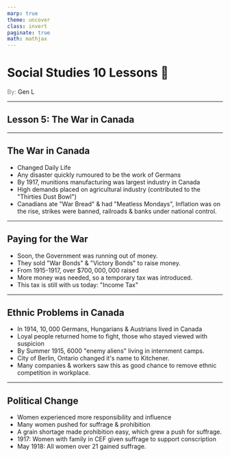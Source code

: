 ```yaml
---
marp: true
theme: uncover
class: invert
paginate: true
math: mathjax
---
```


# <!--fit-->Social Studies 10 Lessons :book:

<span style="color:grey">By:</span> Gen L

<!--_footer: In partnership with Hyperion University, 2023-->

---

## Lesson 5: The War in Canada

---

## The War in Canada

* Changed Daily Life
* Any disaster quickly rumoured to be the work of Germans
* By 1917, munitions manufacturing was largest industry in Canada
* High demands placed on agricultural industry (contributed to the "Thirties Dust Bowl")
* Canadians ate "War Bread" & had "Meatless Mondays", Inflation was on the rise, strikes were banned, railroads & banks under national control.

---

## Paying for the War

* Soon, the Government was running out of money.
* They sold "War Bonds" & "Victory Bonds" to raise money.
* From 1915-1917, over $\$700,000,000$ raised
* More money was needed, so a temporary tax was introduced.
* This tax is still with us today: "Income Tax"

---

## Ethnic Problems in Canada

* In 1914, $10,000$ Germans, Hungarians & Austrians lived in Canada
* Loyal people returned home to fight, those who stayed viewed with suspicion
* By Summer 1915, $6000$ "enemy aliens" living in internment camps.
* City of Berlin, Ontario changed it's name to Kitchener.
* Many companies & workers saw this as good chance to remove ethnic competition in workplace.

---

## Political Change

* Women experienced more responsibility and influence
* Many women pushed for suffrage & prohibition
* A grain shortage made prohibition easy, which grew a push for suffrage.
* 1917: Women with family in CEF given suffrage to support conscription
* May 1918: All women over 21 gained suffrage.

